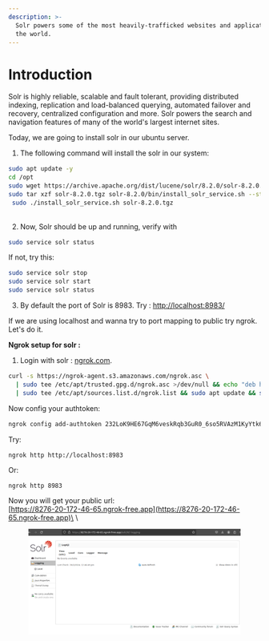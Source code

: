 ```yaml
---
description: >-
  Solr powers some of the most heavily-trafficked websites and applications in
  the world.
---
```


# Introduction

Solr is highly reliable, scalable and fault tolerant, providing distributed indexing, replication and load-balanced querying, automated failover and recovery, centralized configuration and more. Solr powers the search and navigation features of many of the world's largest internet sites.

Today, we are going to install solr in our ubuntu server.&#x20;

1. The following command will install the solr in our system:&#x20;

```bash
sudo apt update -y 
cd /opt
sudo wget https://archive.apache.org/dist/lucene/solr/8.2.0/solr-8.2.0.tgz
sudo tar xzf solr-8.2.0.tgz solr-8.2.0/bin/install_solr_service.sh --strip-components=2
 sudo ./install_solr_service.sh solr-8.2.0.tgz
 
```

2. Now, Solr should be up and running, verify with&#x20;

```bash
sudo service solr status
```

If not, try this:&#x20;

```bash
sudo service solr stop
sudo service solr start
sudo service solr status
```

3. By default the port of Solr is 8983. Try : [http://localhost:8983/](https://localhost:8983/)

If we are using localhost and wanna try to port mapping to public try ngrok. Let's do it.&#x20;

**Ngrok setup for solr :**&#x20;

1. Login with solr : [ngrok.com](https://ngrok.com/).&#x20;

```bash
curl -s https://ngrok-agent.s3.amazonaws.com/ngrok.asc \
  | sudo tee /etc/apt/trusted.gpg.d/ngrok.asc >/dev/null && echo "deb https://ngrok-agent.s3.amazonaws.com buster main" \
  | sudo tee /etc/apt/sources.list.d/ngrok.list && sudo apt update && sudo apt install ngrok
```

Now config your authtoken:&#x20;

```bash
ngrok config add-authtoken 232LoK9HE67GqM6veskRqb3GuR0_6so5RVAzM1KyYtk6zp3MC
```

Try:&#x20;

```
ngrok http http://localhost:8983
```

Or:&#x20;

```
ngrok http 8983
```

Now you will get your public url: \
[https://8276-20-172-46-65.ngrok-free.app](https://8276-20-172-46-65.ngrok-free.app)\
\


<figure><img src="../../.gitbook/assets/image (180).png" alt=""><figcaption></figcaption></figure>
